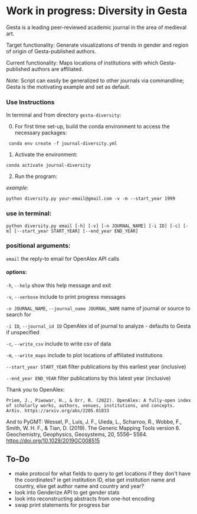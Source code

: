 # Work in progress: Diversity in Gesta

Gesta is a leading peer-reviewed academic journal in the area of medieval art.

Target functionality: Generate visualizations of trends in gender and region of origin of Gesta-published authors.

Current functionality: Maps locations of institutions with which Gesta-published authors are affiliated.

*Note:* Script can easily be generalized to other journals via commandline; Gesta is the motivating example and set as default. 

### Use Instructions

In terminal and from directory `gesta-diversity`:

0. For first time set-up, build the conda environment to access the necessary packages:
<!--- Make code --->
     conda env create -f journal-diversity.yml

1. Activate the environment:
<!--- Make code --->
    conda activate journal-diversity

2. Run the program:

*example:*
    
    python diversity.py your-email@gmail.com -v -m --start_year 1999

### use in terminal:
<!--- Make code --->
    python diversity.py email [-h] [-v] [-n JOURNAL_NAME] [-i ID] [-c] [-m] [--start_year START_YEAR] [--end_year END_YEAR] 

### positional arguments:
  `email`                   the reply-to email for OpenAlex API calls

#### options:

  `-h`, `--help`            show this help message and exit

  `-v`, `--verbose`         include to print progress messages

  `-n JOURNAL_NAME`, `--journal_name JOURNAL_NAME`
                        name of journal or source to search for

  `-i ID`, `--journal_id ID`
                        OpenAlex id of journal to analyze - defaults to Gesta if unspecified

  `-c`, `--write_csv`       include to write csv of data

  `-m`, `--write_maps`      include to plot locations of affiliated institutions

  `--start_year START_YEAR` 
                        filter publications by this earliest year (inclusive)

  `--end_year END_YEAR`   filter publications by this latest year (inclusive)


Thank you to OpenAlex:

    Priem, J., Piwowar, H., & Orr, R. (2022). OpenAlex: A fully-open index of scholarly works, authors, venues, institutions, and concepts. ArXiv. https://arxiv.org/abs/2205.01833

And to PyGMT:
    Wessel, P., Luis, J. F., Uieda, L., Scharroo, R., Wobbe, F., Smith, W. H. F., & Tian, D. (2019). The Generic Mapping Tools version 6. Geochemistry, Geophysics, Geosystems, 20, 5556– 5564. https://doi.org/10.1029/2019GC008515

## To-Do

-  make protocol for what fields to query to get locations if they don't have the coordinates?
    ie get institution ID, else get institution name and country, else get author name and country and year?
- look into Genderize API to get gender stats
- look into reconstructing abstracts from one-hot encoding
- swap print statements for progress bar


<!--- NOTES --->
<!---- issn_l = "0016-920X" --->
<!---- source_query = "https://api.openalex.org/sources/" + args.id --->